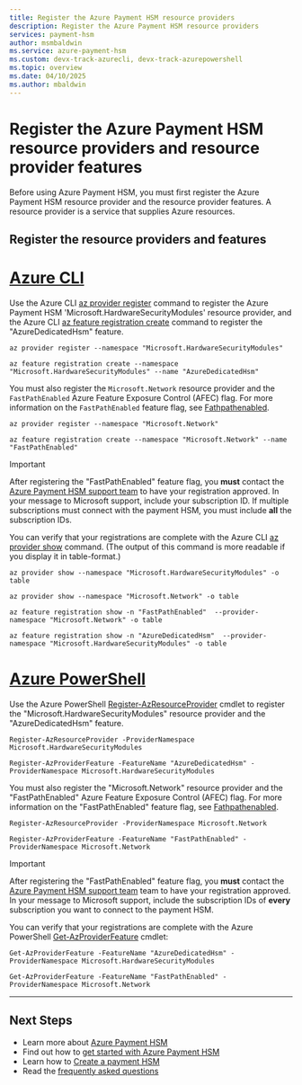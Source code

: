 ```yaml
---
title: Register the Azure Payment HSM resource providers
description: Register the Azure Payment HSM resource providers
services: payment-hsm
author: msmbaldwin
ms.service: azure-payment-hsm
ms.custom: devx-track-azurecli, devx-track-azurepowershell
ms.topic: overview
ms.date: 04/10/2025
ms.author: mbaldwin
---
```

# Register the Azure Payment HSM resource providers and resource provider features

Before using Azure Payment HSM, you must first register the Azure Payment HSM resource provider and the resource provider features. A resource provider is a service that supplies Azure resources.

## Register the resource providers and features

# [Azure CLI](#tab/azure-cli)

Use the Azure CLI [az provider register](/cli/azure/provider#az-provider-register) command to register the Azure Payment HSM 'Microsoft.HardwareSecurityModules' resource provider, and the Azure CLI [az feature registration create](/cli/azure/feature/registration#az-feature-registration-create) command to register the "AzureDedicatedHsm" feature.  

```azurecli-interactive
az provider register --namespace "Microsoft.HardwareSecurityModules"

az feature registration create --namespace "Microsoft.HardwareSecurityModules" --name "AzureDedicatedHsm" 
```

You must also register the `Microsoft.Network` resource provider and the `FastPathEnabled` Azure Feature Exposure Control (AFEC) flag. For more information on the `FastPathEnabled` feature flag, see [Fathpathenabled](fastpathenabled.md).

```azurecli-interactive
az provider register --namespace "Microsoft.Network"

az feature registration create --namespace "Microsoft.Network" --name "FastPathEnabled" 
```

> [!IMPORTANT]
> After registering the "FastPathEnabled" feature flag, you **must** contact the [Azure Payment HSM support team](support-guide.md#microsoft-support) to have your registration approved.  In your message to Microsoft support, include your subscription ID.  If multiple subscriptions must connect with the payment HSM, you must include **all** the subscription IDs.

You can verify that your registrations are complete with the Azure CLI [az provider show](/cli/azure/provider#az-provider-show) command. (The output of this command is more readable if you display it in table-format.)

```azurecli-interactive
az provider show --namespace "Microsoft.HardwareSecurityModules" -o table

az provider show --namespace "Microsoft.Network" -o table

az feature registration show -n "FastPathEnabled"  --provider-namespace "Microsoft.Network" -o table

az feature registration show -n "AzureDedicatedHsm"  --provider-namespace "Microsoft.HardwareSecurityModules" -o table
```

# [Azure PowerShell](#tab/azure-powershell)

Use the Azure PowerShell [Register-AzResourceProvider](/powershell/module/az.resources/register-azresourceprovider) cmdlet to register the "Microsoft.HardwareSecurityModules" resource provider and the "AzureDedicatedHsm" feature.  

```azurepowershell-interactive
Register-AzResourceProvider -ProviderNamespace Microsoft.HardwareSecurityModules

Register-AzProviderFeature -FeatureName "AzureDedicatedHsm" -ProviderNamespace Microsoft.HardwareSecurityModules
```

You must also register the "Microsoft.Network" resource provider and the "FastPathEnabled" Azure Feature Exposure Control (AFEC) flag. For more information on the "FastPathEnabled" feature flag, see [Fathpathenabled](fastpathenabled.md).

```azurepowershell-interactive
Register-AzResourceProvider -ProviderNamespace Microsoft.Network

Register-AzProviderFeature -FeatureName "FastPathEnabled" -ProviderNamespace Microsoft.Network
```

> [!IMPORTANT]
> After registering the "FastPathEnabled" feature flag, you **must** contact the [Azure Payment HSM support team](support-guide.md#microsoft-support) team to have your registration approved.  In your message to Microsoft support, include the subscription IDs of **every** subscription you want to connect to the payment HSM.

You can verify that your registrations are complete with the Azure PowerShell [Get-AzProviderFeature](/powershell/module/az.resources/get-azproviderfeature) cmdlet:

```azurepowershell-interactive
Get-AzProviderFeature -FeatureName "AzureDedicatedHsm" -ProviderNamespace Microsoft.HardwareSecurityModules

Get-AzProviderFeature -FeatureName "FastPathEnabled" -ProviderNamespace Microsoft.Network
```

---

## Next Steps

- Learn more about [Azure Payment HSM](overview.md)
- Find out how to [get started with Azure Payment HSM](getting-started.md)
- Learn how to [Create a payment HSM](create-payment-hsm.md)
- Read the [frequently asked questions](faq.yml)
